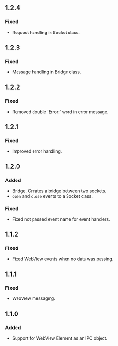 ## 1.2.4

### Fixed

* Request handling in Socket class.

## 1.2.3

### Fixed

* Message handling in Bridge class.

## 1.2.2

### Fixed

* Removed double 'Error:' word in error message.

## 1.2.1

### Fixed

* Improved error handling.

## 1.2.0

### Added

* Bridge. Creates a bridge between two sockets.
* ``open`` and ``close`` events to a Socket class.

### Fixed

* Fixed not passed event name for event handlers.

## 1.1.2

### Fixed

* Fixed WebView events when no data was passing.

## 1.1.1

### Fixed

* WebView messaging.


## 1.1.0

### Added

* Support for WebView Element as an IPC object.
